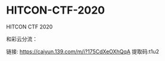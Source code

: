 # HITCON-CTF-2020
HITCON CTF 2020

和彩云分流：

链接: https://caiyun.139.com/m/i?175CdXeOXhQqA  提取码:t1u2  
